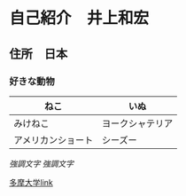 # 自己紹介　井上和宏
## 住所　日本
### 好きな動物

ねこ |いぬ
----|----
みけねこ|ヨークシャテリア
アメリカンショート|シーズー

*強調文字*
_強調文字_

[多摩大学link](http://www.tama.ac.jp/)
